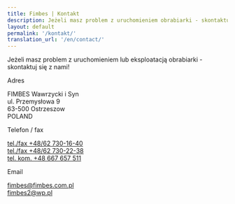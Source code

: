 ```yaml
---
title: Fimbes | Kontakt
description: Jeżeli masz problem z uruchomieniem obrabiarki - skontaktuj się z nami.
layout: default
permalink: '/kontakt/'
translation_url: '/en/contact/'
---
```

<div class="container">
    <p class="lead text-center">Jeżeli masz problem z uruchomieniem lub eksploatacją obrabiarki - skontaktuj się z nami!</p>
    <div class="row justify-content-around mt-2">
        <div class="col-md-3">    
            <p>Adres</p>
            <p>
                FIMBES Wawrzycki i Syn
                <br>
                ul. Przemysłowa 9
                <br>
                63-500 Ostrzeszow
                <br>
                POLAND
            </p>
        </div>
        <div class="col-md-3 my-2">
            <p>Telefon / fax</p>
            <a href="tel:+48627301640">tel./fax +48/62 730-16-40</a>
            <br>
            <a href="tel:+48627302238">tel./fax +48/62 730-22-38</a>
            <br>
            <a href="tel:+48667657511 ">tel. kom.  +48 667 657 511</a>
        </div>
        <div class="col-md-3">
            <p>Email</p>
            <a href="mailto:fimbes@fimbes.com.pl">fimbes@fimbes.com.pl</a>
            <br>
            <a href="mailto:fimbes2@wp.pl">fimbes2@wp.pl</a>
        </div>
    </div>
</div>